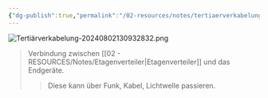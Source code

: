 ```yaml
---
{"dg-publish":true,"permalink":"/02-resources/notes/tertiaerverkabelung/","tags":["GFN/LF03","netzwerk/kabel"],"noteIcon":"","updated":"2025-08-26T16:35:08.081+02:00"}
---
```


![Tertiärverkabelung-20240802130932832.png](/img/user/02%20-%20RESOURCES/Files/IMG/Terti%C3%A4rverkabelung-20240802130932832.png)
>Verbindung zwischen [[02 - RESOURCES/Notes/Etagenverteiler\|Etagenverteiler]] und das Endgeräte.
>>Diese kann über Funk, Kabel, Lichtwelle passieren.